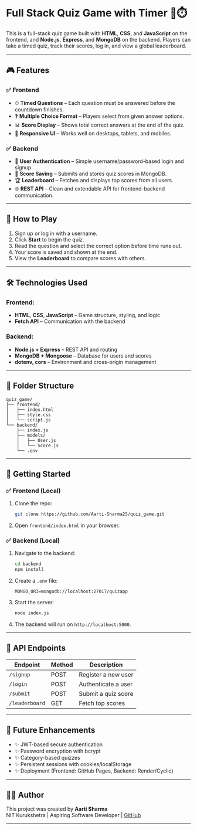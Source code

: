 # Full Stack Quiz Game with Timer 🧠⏱️

This is a full-stack quiz game built with **HTML**, **CSS**, and **JavaScript** on the frontend, and **Node.js**, **Express**, and **MongoDB** on the backend. Players can take a timed quiz, track their scores, log in, and view a global leaderboard.

---

## 🎮 Features

### ✅ Frontend
- ⏱ **Timed Questions** – Each question must be answered before the countdown finishes.
- ❓ **Multiple Choice Format** – Players select from given answer options.
- 📊 **Score Display** – Shows total correct answers at the end of the quiz.
- 📱 **Responsive UI** – Works well on desktops, tablets, and mobiles.

### ✅ Backend
- 🔐 **User Authentication** – Simple username/password-based login and signup.
- 💾 **Score Saving** – Submits and stores quiz scores in MongoDB.
- 🏆 **Leaderboard** – Fetches and displays top scores from all users.
- 🌐 **REST API** – Clean and extendable API for frontend-backend communication.

---

## 🚀 How to Play

1. Sign up or log in with a username.
2. Click **Start** to begin the quiz.
3. Read the question and select the correct option before time runs out.
4. Your score is saved and shown at the end.
5. View the **Leaderboard** to compare scores with others.

---

## 🛠 Technologies Used

### Frontend:
- **HTML**, **CSS**, **JavaScript** – Game structure, styling, and logic
- **Fetch API** – Communication with the backend

### Backend:
- **Node.js + Express** – REST API and routing
- **MongoDB + Mongoose** – Database for users and scores
- **dotenv, cors** – Environment and cross-origin management

---

## 📂 Folder Structure

```
quiz_game/
├── frontend/
│   ├── index.html
│   ├── style.css
│   └── script.js
└── backend/
    ├── index.js
    ├── models/
    │   ├── User.js
    │   └── Score.js
    └── .env
```

---

## 🔧 Getting Started

### ✅ Frontend (Local)
1. Clone the repo:
   ```bash
   git clone https://github.com/Aarti-Sharma25/quiz_game.git
   ```
2. Open `frontend/index.html` in your browser.

### ✅ Backend (Local)
1. Navigate to the backend:
   ```bash
   cd backend
   npm install
   ```
2. Create a `.env` file:
   ```env
   MONGO_URI=mongodb://localhost:27017/quizapp
   ```
3. Start the server:
   ```bash
   node index.js
   ```
4. The backend will run on `http://localhost:5000`.

---

## 📡 API Endpoints

| Endpoint           | Method | Description              |
|--------------------|--------|--------------------------|
| `/signup`          | POST   | Register a new user      |
| `/login`           | POST   | Authenticate a user      |
| `/submit`          | POST   | Submit a quiz score      |
| `/leaderboard`     | GET    | Fetch top scores         |

---

## 🌱 Future Enhancements

- ✨ JWT-based secure authentication
- ✨ Password encryption with bcrypt
- ✨ Category-based quizzes
- ✨ Persistent sessions with cookies/localStorage
- ✨ Deployment (Frontend: GitHub Pages, Backend: Render/Cyclic)

---

## 👩‍💻 Author

This project was created by **Aarti Sharma**  
NIT Kurukshetra | Aspiring Software Developer | [GitHub](https://github.com/Aarti-Sharma25)

---
